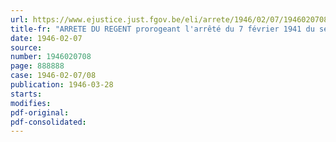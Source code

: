 ```yaml
---
url: https://www.ejustice.just.fgov.be/eli/arrete/1946/02/07/1946020708/justel
title-fr: "ARRETE DU REGENT prorogeant l'arrêté du 7 février 1941 du secrétaire général du Ministère des Communications, concernant la suspension des services d'autobus et d'autocars"
date: 1946-02-07
source:
number: 1946020708
page: 888888
case: 1946-02-07/08
publication: 1946-03-28
starts:
modifies:
pdf-original:
pdf-consolidated:
---
```


